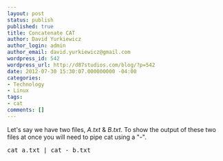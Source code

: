 ```yaml
---
layout: post
status: publish
published: true
title: Concatenate CAT
author: David Yurkiewicz
author_login: admin
author_email: david.yurkiewicz@gmail.com
wordpress_id: 542
wordpress_url: http://d87studios.com/blog/?p=542
date: 2012-07-30 15:30:07.000000000 -04:00
categories:
- Technology
- Linux
tags:
- cat
comments: []
---
```

Let's say we have two files, <em>A.txt</em> &amp; <em>B.txt</em>. To show the output of these two files at once you will need to pipe cat using a "-".
<pre>cat a.txt | cat - b.txt</pre>
&nbsp;
